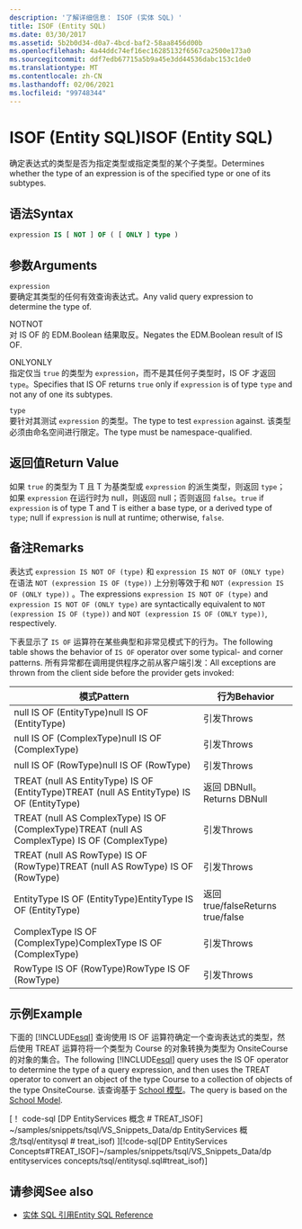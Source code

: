```yaml
---
description: '了解详细信息： ISOF (实体 SQL) '
title: ISOF (Entity SQL)
ms.date: 03/30/2017
ms.assetid: 5b2b0d34-d0a7-4bcd-baf2-58aa8456d00b
ms.openlocfilehash: 4a44ddc74ef16ec16285132f6567ca2500e173a0
ms.sourcegitcommit: ddf7edb67715a5b9a45e3dd44536dabc153c1de0
ms.translationtype: MT
ms.contentlocale: zh-CN
ms.lasthandoff: 02/06/2021
ms.locfileid: "99748344"
---
```

# <a name="isof-entity-sql"></a><span data-ttu-id="056a4-103">ISOF (Entity SQL)</span><span class="sxs-lookup"><span data-stu-id="056a4-103">ISOF (Entity SQL)</span></span>

<span data-ttu-id="056a4-104">确定表达式的类型是否为指定类型或指定类型的某个子类型。</span><span class="sxs-lookup"><span data-stu-id="056a4-104">Determines whether the type of an expression is of the specified type or one of its subtypes.</span></span>  
  
## <a name="syntax"></a><span data-ttu-id="056a4-105">语法</span><span class="sxs-lookup"><span data-stu-id="056a4-105">Syntax</span></span>  
  
```sql  
expression IS [ NOT ] OF ( [ ONLY ] type )  
```  
  
## <a name="arguments"></a><span data-ttu-id="056a4-106">参数</span><span class="sxs-lookup"><span data-stu-id="056a4-106">Arguments</span></span>  

 `expression`  
 <span data-ttu-id="056a4-107">要确定其类型的任何有效查询表达式。</span><span class="sxs-lookup"><span data-stu-id="056a4-107">Any valid query expression to determine the type of.</span></span>  
  
 <span data-ttu-id="056a4-108">NOT</span><span class="sxs-lookup"><span data-stu-id="056a4-108">NOT</span></span>  
 <span data-ttu-id="056a4-109">对 IS OF 的 EDM.Boolean 结果取反。</span><span class="sxs-lookup"><span data-stu-id="056a4-109">Negates the EDM.Boolean result of IS OF.</span></span>  
  
 <span data-ttu-id="056a4-110">ONLY</span><span class="sxs-lookup"><span data-stu-id="056a4-110">ONLY</span></span>  
 <span data-ttu-id="056a4-111">指定仅当 `true` 的类型为 `expression`，而不是其任何子类型时，IS OF 才返回 `type`。</span><span class="sxs-lookup"><span data-stu-id="056a4-111">Specifies that IS OF returns `true` only if `expression` is of type `type` and not any of one its subtypes.</span></span>  
  
 `type`  
 <span data-ttu-id="056a4-112">要针对其测试 `expression` 的类型。</span><span class="sxs-lookup"><span data-stu-id="056a4-112">The type to test `expression` against.</span></span> <span data-ttu-id="056a4-113">该类型必须由命名空间进行限定。</span><span class="sxs-lookup"><span data-stu-id="056a4-113">The type must be namespace-qualified.</span></span>  
  
## <a name="return-value"></a><span data-ttu-id="056a4-114">返回值</span><span class="sxs-lookup"><span data-stu-id="056a4-114">Return Value</span></span>  

 <span data-ttu-id="056a4-115">如果 `true` 的类型为 T 且 T 为基类型或 `expression` 的派生类型，则返回 `type`；如果 `expression` 在运行时为 null，则返回 null；否则返回 `false`。</span><span class="sxs-lookup"><span data-stu-id="056a4-115">`true` if `expression` is of type T and T is either a base type, or a derived type of `type`; null if `expression` is null at runtime; otherwise, `false`.</span></span>  
  
## <a name="remarks"></a><span data-ttu-id="056a4-116">备注</span><span class="sxs-lookup"><span data-stu-id="056a4-116">Remarks</span></span>  

 <span data-ttu-id="056a4-117">表达式 `expression IS NOT OF (type)` 和 `expression IS NOT OF (ONLY type)` 在语法 `NOT (expression IS OF (type))` 上分别等效于和 `NOT (expression IS OF (ONLY type))` 。</span><span class="sxs-lookup"><span data-stu-id="056a4-117">The expressions `expression IS NOT OF (type)` and `expression IS NOT OF (ONLY type)` are syntactically equivalent to `NOT (expression IS OF (type))` and `NOT (expression IS OF (ONLY type))`, respectively.</span></span>  
  
 <span data-ttu-id="056a4-118">下表显示了 `IS OF` 运算符在某些典型和非常见模式下的行为。</span><span class="sxs-lookup"><span data-stu-id="056a4-118">The following table shows the behavior of `IS OF` operator over some typical- and corner patterns.</span></span> <span data-ttu-id="056a4-119">所有异常都在调用提供程序之前从客户端引发：</span><span class="sxs-lookup"><span data-stu-id="056a4-119">All exceptions are thrown from the client side before the provider gets invoked:</span></span>  
  
|<span data-ttu-id="056a4-120">模式</span><span class="sxs-lookup"><span data-stu-id="056a4-120">Pattern</span></span>|<span data-ttu-id="056a4-121">行为</span><span class="sxs-lookup"><span data-stu-id="056a4-121">Behavior</span></span>|  
|-------------|--------------|  
|<span data-ttu-id="056a4-122">null IS OF (EntityType)</span><span class="sxs-lookup"><span data-stu-id="056a4-122">null IS OF (EntityType)</span></span>|<span data-ttu-id="056a4-123">引发</span><span class="sxs-lookup"><span data-stu-id="056a4-123">Throws</span></span>|  
|<span data-ttu-id="056a4-124">null IS OF (ComplexType)</span><span class="sxs-lookup"><span data-stu-id="056a4-124">null IS OF (ComplexType)</span></span>|<span data-ttu-id="056a4-125">引发</span><span class="sxs-lookup"><span data-stu-id="056a4-125">Throws</span></span>|  
|<span data-ttu-id="056a4-126">null IS OF (RowType)</span><span class="sxs-lookup"><span data-stu-id="056a4-126">null IS OF (RowType)</span></span>|<span data-ttu-id="056a4-127">引发</span><span class="sxs-lookup"><span data-stu-id="056a4-127">Throws</span></span>|  
|<span data-ttu-id="056a4-128">TREAT (null AS EntityType) IS OF (EntityType)</span><span class="sxs-lookup"><span data-stu-id="056a4-128">TREAT (null AS EntityType) IS OF (EntityType)</span></span>|<span data-ttu-id="056a4-129">返回 DBNull。</span><span class="sxs-lookup"><span data-stu-id="056a4-129">Returns DBNull</span></span>|  
|<span data-ttu-id="056a4-130">TREAT (null AS ComplexType) IS OF (ComplexType)</span><span class="sxs-lookup"><span data-stu-id="056a4-130">TREAT (null AS ComplexType) IS OF (ComplexType)</span></span>|<span data-ttu-id="056a4-131">引发</span><span class="sxs-lookup"><span data-stu-id="056a4-131">Throws</span></span>|  
|<span data-ttu-id="056a4-132">TREAT (null AS RowType) IS OF (RowType)</span><span class="sxs-lookup"><span data-stu-id="056a4-132">TREAT (null AS RowType) IS OF (RowType)</span></span>|<span data-ttu-id="056a4-133">引发</span><span class="sxs-lookup"><span data-stu-id="056a4-133">Throws</span></span>|  
|<span data-ttu-id="056a4-134">EntityType IS OF (EntityType)</span><span class="sxs-lookup"><span data-stu-id="056a4-134">EntityType IS OF (EntityType)</span></span>|<span data-ttu-id="056a4-135">返回 true/false</span><span class="sxs-lookup"><span data-stu-id="056a4-135">Returns true/false</span></span>|  
|<span data-ttu-id="056a4-136">ComplexType IS OF (ComplexType)</span><span class="sxs-lookup"><span data-stu-id="056a4-136">ComplexType IS OF (ComplexType)</span></span>|<span data-ttu-id="056a4-137">引发</span><span class="sxs-lookup"><span data-stu-id="056a4-137">Throws</span></span>|  
|<span data-ttu-id="056a4-138">RowType IS OF (RowType)</span><span class="sxs-lookup"><span data-stu-id="056a4-138">RowType IS OF (RowType)</span></span>|<span data-ttu-id="056a4-139">引发</span><span class="sxs-lookup"><span data-stu-id="056a4-139">Throws</span></span>|  
  
## <a name="example"></a><span data-ttu-id="056a4-140">示例</span><span class="sxs-lookup"><span data-stu-id="056a4-140">Example</span></span>  

 <span data-ttu-id="056a4-141">下面的 [!INCLUDE[esql](../../../../../../includes/esql-md.md)] 查询使用 IS OF 运算符确定一个查询表达式的类型，然后使用 TREAT 运算符将一个类型为 Course 的对象转换为类型为 OnsiteCourse 的对象的集合。</span><span class="sxs-lookup"><span data-stu-id="056a4-141">The following [!INCLUDE[esql](../../../../../../includes/esql-md.md)] query uses the IS OF operator to determine the type of a query expression, and then uses the TREAT operator to convert an object of the type Course to a collection of objects of the type OnsiteCourse.</span></span> <span data-ttu-id="056a4-142">该查询基于 [School 模型](/previous-versions/dotnet/netframework-4.0/bb896300(v=vs.100))。</span><span class="sxs-lookup"><span data-stu-id="056a4-142">The query is based on the [School Model](/previous-versions/dotnet/netframework-4.0/bb896300(v=vs.100)).</span></span>  
  
 <span data-ttu-id="056a4-143">[！ code-sql [DP EntityServices 概念 # TREAT_ISOF] ~/samples/snippets/tsql/VS_Snippets_Data/dp EntityServices 概念/tsql/entitysql # treat_isof) ]</span><span class="sxs-lookup"><span data-stu-id="056a4-143">[!code-sql[DP EntityServices Concepts#TREAT_ISOF]~/samples/snippets/tsql/VS_Snippets_Data/dp entityservices concepts/tsql/entitysql.sql#treat_isof)]</span></span>  
  
## <a name="see-also"></a><span data-ttu-id="056a4-144">请参阅</span><span class="sxs-lookup"><span data-stu-id="056a4-144">See also</span></span>

- [<span data-ttu-id="056a4-145">实体 SQL 引用</span><span class="sxs-lookup"><span data-stu-id="056a4-145">Entity SQL Reference</span></span>](entity-sql-reference.md)
